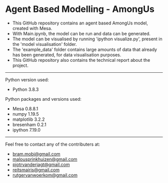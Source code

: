 # Agent Based Modelling - AmongUs

* This GitHub repository contains an agent based AmongUs model, created with Mesa.
* With Main.ipynb, the model can be run and data can be generated.
* The model can be visualised by running 'ipython visualize.py', present in the 'model visualisation' folder.
* The 'example_data' folder contains large amounts of data that already has been generated, for data visualisation purposes.
* This GitHub repository also contains the technical report about the project.

---
Python version used:
* Python 3.8.3

Python packages and versions used:
* Mesa 0.8.8.1
* numpy 1.19.5
* matplotlib 3.2.2
* bresenham 0.2.1
* ipython 7.19.0

---
Feel free to contact any of the contributers at:
* bram.mobi@gmail.com
* malousprinkhuizen@gmail.com
* pjotrvanderjagt@gmail.com
* reitsmairis@gmail.com
* rutgervanwoerkom@gmail.com